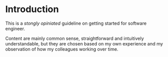 # Introduction

This is a _stongly opiniated_ guideline on getting started for software engineer.

Content are mainly common sense, straightforward and intuitively understandable, but they are chosen based on my own experience and my observation of how my colleagues working over time.